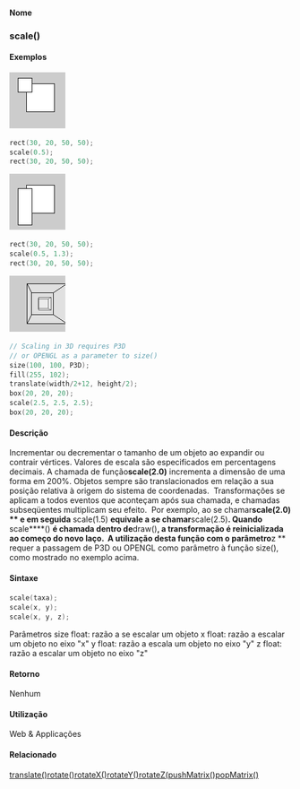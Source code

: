 
#### Nome
### scale()

#### Exemplos
<img border="0" height="100" src="media/scale_.gif" width="100"/>

```pde
rect(30, 20, 50, 50); 
scale(0.5); 
rect(30, 20, 50, 50); 

```
<img border="0" height="100" src="media/scale_2.gif" width="100"/>

```pde
rect(30, 20, 50, 50); 
scale(0.5, 1.3); 
rect(30, 20, 50, 50); 

```
<img border="0" height="100" src="media/scale_3.gif" width="100"/>

```pde
// Scaling in 3D requires P3D 
// or OPENGL as a parameter to size() 
size(100, 100, P3D); 
fill(255, 102); 
translate(width/2+12, height/2); 
box(20, 20, 20); 
scale(2.5, 2.5, 2.5); 
box(20, 20, 20); 

```

#### Descrição
Incrementar ou decrementar o tamanho de um objeto
ao expandir ou contrair vértices. Valores de escala são
especificados em percentagens decimais. A chamada de
função**scale(2.0)** incrementa a dimensão de uma forma em 200%. Objetos sempre são translacionados em relação a sua
posição relativa à
origem do sistema de coordenadas.  Transformações se aplicam a
todos eventos que aconteçam após
sua chamada, e chamadas subseqüentes multiplicam seu efeito.  Por exemplo, ao se chamar**scale(2.0) ** e em seguida** scale(1.5) **equivale a se chamar**scale(2.5)**. Quando** scale****() **é chamada dentro de**draw()**,
a transformação é reinicializada ao começo
do novo laço.  A utilização desta função com o parâmetro**z ** requer a passagem
de P3D ou OPENGL como parâmetro à função
size(),  como mostrado no exemplo acima.

#### Sintaxe
```pde
scale(taxa);
scale(x, y);
scale(x, y, z);

```
Parâmetros
size
float: razão a se escalar um objeto
x
float: razão a escalar um objeto no eixo "x"
y
float: razão a escala um objeto no eixo "y"
z
float: razão a escalar um objeto no eixo "z"

#### Retorno

	
Nenhum

#### Utilização

	
Web & Applicações

#### Relacionado
[translate()](translate_)[rotate()](rotate_)[rotateX()](rotateX_)[rotateY()](rotateY_)[rotateZ(](rotateZ_)[pushMatrix()](pushMatrix_)[popMatrix()](popMatrix_)
